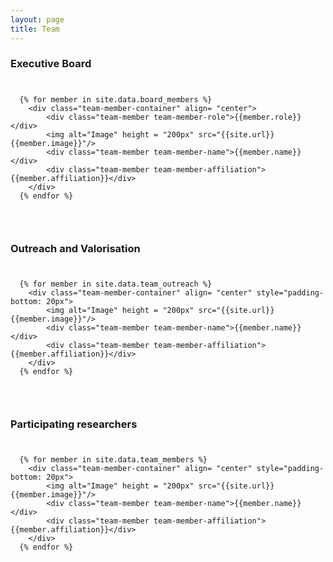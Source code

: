 ```yaml
---
layout: page
title: Team
---
```


### Executive Board
<div style="padding-top: 10px; padding-bottom: 30px;">

      {% for member in site.data.board_members %}
        <div class="team-member-container" align= "center">
            <div class="team-member team-member-role">{{member.role}}</div>
            <img alt="Image" height = "200px" src="{{site.url}}{{member.image}}"/>
            <div class="team-member team-member-name">{{member.name}}</div>
            <div class="team-member team-member-affiliation">{{member.affiliation}}</div>
        </div>
	  {% endfor %}
</div>


### Outreach and Valorisation

<div style="padding-top: 10px; padding-bottom: 30px;">

      {% for member in site.data.team_outreach %}
        <div class="team-member-container" align= "center" style="padding-bottom: 20px">
            <img alt="Image" height = "200px" src="{{site.url}}{{member.image}}"/>
            <div class="team-member team-member-name">{{member.name}}</div>
            <div class="team-member team-member-affiliation">{{member.affiliation}}</div>
        </div>
	  {% endfor %}
</div>

### Participating researchers

<div style="padding-top: 10px; padding-bottom: 30px;">

      {% for member in site.data.team_members %}
        <div class="team-member-container" align= "center" style="padding-bottom: 20px">
            <img alt="Image" height = "200px" src="{{site.url}}{{member.image}}"/>
            <div class="team-member team-member-name">{{member.name}}</div>
            <div class="team-member team-member-affiliation">{{member.affiliation}}</div>
        </div>
	  {% endfor %}
</div>
